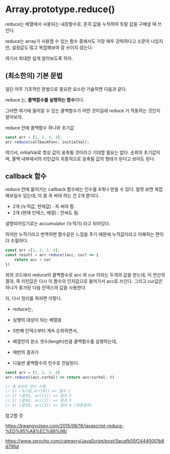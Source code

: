 # Array.prototype.reduce()

reduce는 배열에서 사용되는 내장함수로, 흔히 값을 누적하여 토탈 값을 구해낼 때 쓰인다. 

reduce는 array가 사용할 수 있는 함수 중에서도 가장 매우 강력하다고 소문이 나있지만, 설정값도 많고 복잡해보여 잘 쓰이지 않는다. 

여기서 최대한 쉽게 알아보도록 하자. 



## (최소한의) 기본 문법

일단 아주 기초적인 문법으로 필요한 요소만 기술하면 다음과 같다. 

reduce 는, **콜백함수를 실행하는 함수**이다. 

그러면 여기에 들어갈 수 있는 콜백함수가 어떤 것이길래 reduce 가 작동하는 것인지 알아보자. 

reduce 안에 콜백함수 하나와 초기값

```javascript
const arr = [1, 2, 3, 4]; 
arr.reduce(callbackFunc, initialVal);
```



여기서, initialVal로 항상 값이 응축될 것이라고 기대할 필요는 없다. 순회의 초기값이며, 콜백 내부에서의 리턴값이 최종적으로 응축될 값의 형태가 된다고 보아도 된다. 

## callback 함수

reduce 안에 들어가는 callback 함수에는 인수를 4개나 받을 수 있다.  얼핏 보면 복잡해보일수 있는데, 이 중 꼭 써야 하는 건 2개 뿐이다. 

- 2개 (누적값, 현재값) : 꼭 써야 함.
- 2개 (현재 인덱스, 배열) : 안써도 됨.



설명되어있기로는 accumulator (누적기) 라고 되어있다. 

하지만 누적기라고 번역하면 함수같은 느낌을 주기 때문에 누적값이라고 이해하는 편이 더 수월하다. 



```javascript
const arr =[1, 2, 3, 4];
const result = arr.reduce((acc, cur) => {
    return acc + cur
})
```

위의 코드에서 reduce의 콜백함수로 acc 와 cur 이라는 두개의 값을 받는데, 이 연산의 결과, 즉 리턴값은 다시 이 함수의 인자값으로 들어가서 acc로 쓰인다. 그리고 cur값은 하나가 증가된 다음 인덱스의 값을 사용한다. 



자, 다시 정리를 하자면 이렇다.  



- reduce는,

- 실행의 대상이 되는 배열을 
- 0번째 인덱스부터 계속 순회하면서,
- 배열안의 원소 갯수(length)만큼 콜백함수를 실행하는데,
- 매번의 결과가
- 다음번 콜백함수의 인수로 전달된다. 



```javascript
const arr = [1, 2, 3, 4]
arr.reduce((acc,curVal) => return acc+curVal, 0)

// 총 4번의 연산 수행
// 1) (초기값,arr[0]) => 결과 1
// 2) (결과1, arr[1]) => 결과 2
// 3) (결과2, arr[2]) => 결과 3
// 4) (결과3, arr[3]) => 결과 4 (최종결과)
```







참고할 것

https://kwangyulseo.com/2015/06/16/javascript-reduce-%ED%95%A8%EC%88%98/

https://www.zerocho.com/category/JavaScript/post/5acafb05f24445001b8d796d



